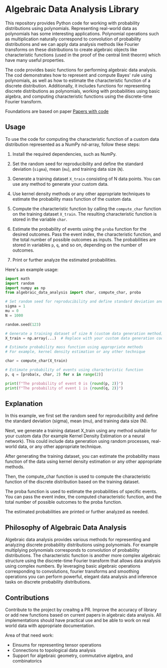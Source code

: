 # Algebraic Data Analysis Library

This repository provides Python code for working with probability distributions using polynomials. Representing real-world data as polynomials has some interesting applications. Polynomial operations such as multiplication naturally correspond to convolution of probability distributions and we can apply data analysis methods like Fourier transforms on these distributions to create algebraic objects like characteristic functions (used in the proof of the central limit theorm) which have many useful properties. 

The code provides basic functions for performing algebraic data analysis. The cod demonstrates how to represent and compute Bayes' rule using polynomials, as well as how to estimate the characteristic function of a discrete distribution. Additionally, it includes functions for representing discrete distributions as polynomials, working with probabilities using basic algebra, and computing characteristic functions using the discrete-time Fourier transform.

Foundations are based on paper [Papers with code](https://paperswithcode.com/paper/algebraic-data-analysis)

## Usage

To use the code for computing the characteristic function of a custom data distribution represented as a NumPy nd-array, follow these steps:

1. Install the required dependencies, such as NumPy.

2. Set the random seed for reproducibility and define the standard deviation (`sigma`), mean (`mu`), and training data size (`N`).

3. Generate a training dataset `X_train` consisting of N data points. You can use any method to generate your custom data.

4. Use kernel density methods or any other appropriate techniques to estimate the probability mass function of the custom data.

5. Compute the characteristic function by calling the `compute_char` function on the training dataset `X_train`. The resulting characteristic function is stored in the variable `char`.

6. Estimate the probability of events using the `proba` function for the desired outcomes. Pass the event index, the characteristic function, and the total number of possible outcomes as inputs. The probabilities are stored in variables `p`, `q`, and so on, depending on the number of outcomes.

7. Print or further analyze the estimated probabilities.

Here's an example usage:

```python
import math
import random
import numpy as np
from algebraic_data_analysis import char, compute_char, proba

# Set random seed for reproducibility and define standard deviation and mean.
sigma = 1
mu = 0
N = 1000

random.seed(123)

# Generate a training dataset of size N (custom data generation method)
X_train = np.array(...)  # Replace with your custom data generation code

# Estimate probability mass function using appropriate methods
# For example, kernel density estimation or any other technique

char = compute_char(X_train)

# Estimate probability of events using characteristic function
p, q = [proba(x, char, 2) for x in range(2)]

print(f"The probability of event 0 is {round(p, 2)}")
print(f"The probability of event 1 is {round(q, 2)}")
```

## Explanation 

In this example, we first set the random seed for reproducibility and define the standard deviation (sigma), mean (mu), and training data size (N).

Next, we generate a training dataset X_train using any method suitable for your custom data (for example Kernel Density Estimation or a neural network). This could include data generation using random processes, real-world data, or any other appropriate technique.

After generating the training dataset, you can estimate the probability mass function of the data using kernel density estimation or any other appropriate methods.

Then, the compute_char function is used to compute the characteristic function of the discrete distribution based on the training dataset.

The proba function is used to estimate the probabilities of specific events. You can pass the event index, the computed characteristic function, and the total number of possible outcomes to the proba function.

The estimated probabilities are printed or further analyzed as needed.

## Philosophy of Algebraic Data Analysis

Algebraic data analysis provides various methods for representing and analyzing discrete probability distributions using polynomials. For example multiplying polynomials corresponds to convolution of probability distributions. The characteristic function is another more complex algebraic structure using the discrete-time Fourier transform that allows data analysis using complex numbers. By leveraging basic algebraic operations corresponding to convolutions, fourier transforms and smoothing operations you can perform powerful, elegant data analysis and inference tasks on discrete probability distributions.

## Contributions

Contribute to the project by creaitng a PR. Improve the accuracy of library or add new functions based on current papers in algebraic data analysis. All implementations should have practical use and be able to work on real world data with appropriate documentation. 

Area of that need work:

- Einsums for representing tensor operations 
- Connections to topological data analysis
- Support for algebraic geometry, commutative algebra, and combinatorics

